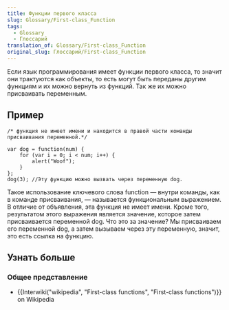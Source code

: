 ```yaml
---
title: Функции первого класса
slug: Glossary/First-class_Function
tags:
  - Glossary
  - Глоссарий
translation_of: Glossary/First-class_Function
original_slug: Глоссарий/First-class_Function
---
```

Если язык программирования имеет функции первого класса, то значит они трактуются как объекты, то есть могут быть переданы другим функциям и их можно вернуть из функций. Так же их можно присваивать переменным.

## Пример

    /* функция не имеет имени и находится в правой части команды присваивания переменной.*/

    var dog = function(num) {
        for (var i = 0; i < num; i++) {
            alert("Woof");
        }
    };
    dog(3); //Эту функцию можно вызвать через переменную dog.

Такое использование ключевого слова function — внутри команды, как в команде присваивания, — называется функциональным выражением. В отличие от объявления, эта функция не имеет имени. Кроме того, результатом этого выражения является значение, которое затем присваивается переменной dog. Что это за значение? Мы присваиваем его переменной dog, а затем вызываем через эту переменную, значит, это есть ссылка на функцию.

## Узнать больше

### Общее представление

- {{Interwiki("wikipedia", "First-class functions", "First-class functions")}} on Wikipedia
